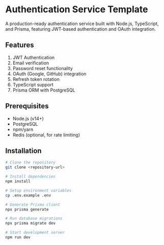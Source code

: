 # Authentication Service Template

A production-ready authentication service built with Node.js, TypeScript, and Prisma, featuring JWT-based authentication and OAuth integration.

## Features

1. JWT Authentication
2. Email verification
3. Password reset functionality
4. OAuth (Google, GitHub) integration
5. Refresh token rotation
6. TypeScript support
7. Prisma ORM with PostgreSQL

## Prerequisites

- Node.js (v14+)
- PostgreSQL
- npm/yarn
- Redis (optional, for rate limiting)

## Installation

```bash
# Clone the repository
git clone <repository-url>

# Install dependencies
npm install

# Setup environment variables
cp .env.example .env

# Generate Prisma client
npx prisma generate

# Run database migrations
npx prisma migrate dev

# Start development server
npm run dev
```